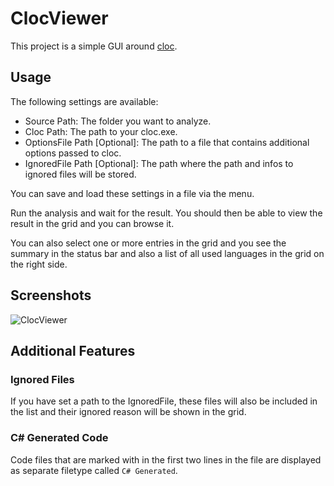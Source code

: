 # ClocViewer
This project is a simple GUI around [cloc](https://github.com/AlDanial/cloc).

## Usage
The following settings are available:
- Source Path: The folder you want to analyze.
- Cloc Path: The path to your cloc.exe.
- OptionsFile Path [Optional]: The path to a file that contains additional options passed to cloc.
- IgnoredFile Path [Optional]: The path where the path and infos to ignored files will be stored.

You can save and load these settings in a file via the menu.

Run the analysis and wait for the result. You should then be able to view the result in the grid and you can browse it.

You can also select one or more entries in the grid and you see the summary in the status bar and also a list of all used languages in the grid on the right side.


## Screenshots
![ClocViewer](https://user-images.githubusercontent.com/393641/111850406-7c21bd00-8910-11eb-9443-a2f6cc8824ae.png)

## Additional Features
### Ignored Files
If you have set a path to the IgnoredFile, these files will also be included in the list and their ignored reason will be shown in the grid.
### C# Generated Code
Code files that are marked with <auto-generated> in the first two lines in the file are displayed as separate filetype called `C# Generated`.
  
